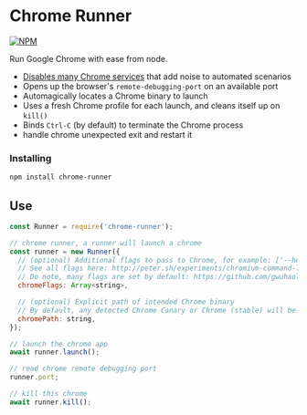 # Chrome Runner
[![NPM](https://nodei.co/npm/chrome-runner.png)](https://nodei.co/npm/chrome-runner/)

Run Google Chrome with ease from node.

* [Disables many Chrome services](https://github.com/gwuhaolin/chrome-runner/flags.js) that add noise to automated scenarios
* Opens up the browser's `remote-debugging-port` on an available port
* Automagically locates a Chrome binary to launch
* Uses a fresh Chrome profile for each launch, and cleans itself up on `kill()`
* Binds `Ctrl-C` (by default) to terminate the Chrome process
* handle chrome unexpected exit and restart it

### Installing
```sh
npm install chrome-runner
```

## Use
```js
const Runner = require('chrome-runner');

// chrome runner, a runner will launch a chrome
const runner = new Runner({
  // (optional) Additional flags to pass to Chrome, for example: ['--headless', '--disable-gpu']
  // See all flags here: http://peter.sh/experiments/chromium-command-line-switches/
  // Do note, many flags are set by default: https://github.com/gwuhaolin/chrome-runner/flags.js
  chromeFlags: Array<string>,

  // (optional) Explicit path of intended Chrome binary
  // By default, any detected Chrome Canary or Chrome (stable) will be launched
  chromePath: string,
});

// launch the chrome app
await runner.launch();

// read chrome remote debugging port
runner.port;

// kill this chrome
await runner.kill();
```
